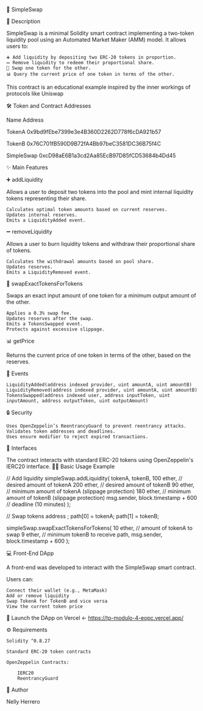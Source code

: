 🚀 SimpleSwap

📄 Description

SimpleSwap is a minimal Solidity smart contract implementing a two-token liquidity pool using an Automated Market Maker (AMM) model. It allows users to:

    ➕ Add liquidity by depositing two ERC-20 tokens in proportion.
    ➖ Remove liquidity to redeem their proportional share.
    🔄 Swap one token for the other.
    📊 Query the current price of one token in terms of the other.

This contract is an educational example inspired by the inner workings of protocols like Uniswap

🛠️ Token and Contract Addresses

Name	Address

TokenA	0x9bd9fEbe7399e3e4B360D2262D778f6cDA921b57

TokenB	0x76C701fB590D9B72fA4Bb97beC3581DC36B75f4C

SimpleSwap	0xcD98aE6B1a3cd2Aa85EcB97D85fCD53684b4Dd45

✨ Main Features

➕ addLiquidity

Allows a user to deposit two tokens into the pool and mint internal liquidity tokens representing their share.

    Calculates optimal token amounts based on current reserves.
    Updates internal reserves.
    Emits a LiquidityAdded event.

➖ removeLiquidity

Allows a user to burn liquidity tokens and withdraw their proportional share of tokens.

    Calculates the withdrawal amounts based on pool share.
    Updates reserves.
    Emits a LiquidityRemoved event.

🔄 swapExactTokensForTokens

Swaps an exact input amount of one token for a minimum output amount of the other.

    Applies a 0.3% swap fee.
    Updates reserves after the swap.
    Emits a TokensSwapped event.
    Protects against excessive slippage.

📊 getPrice

Returns the current price of one token in terms of the other, based on the reserves.

📢 Events

    LiquidityAdded(address indexed provider, uint amountA, uint amountB)
    LiquidityRemoved(address indexed provider, uint amountA, uint amountB)
    TokensSwapped(address indexed user, address inputToken, uint inputAmount, address outputToken, uint outputAmount)

🔒 Security

    Uses OpenZeppelin’s ReentrancyGuard to prevent reentrancy attacks.
    Validates token addresses and deadlines.
    Uses ensure modifier to reject expired transactions.

🔗 Interfaces

The contract interacts with standard ERC-20 tokens using OpenZeppelin's IERC20 interface.
🧑‍💻 Basic Usage Example

// Add liquidity
simpleSwap.addLiquidity(
    tokenA,
    tokenB,
    100 ether,     // desired amount of tokenA
    200 ether,     // desired amount of tokenB
    90 ether,      // minimum amount of tokenA (slippage protection)
    180 ether,     // minimum amount of tokenB (slippage protection)
    msg.sender,
    block.timestamp + 600 // deadline (10 minutes)
);

// Swap tokens
address ;
path[0] = tokenA;
path[1] = tokenB;

simpleSwap.swapExactTokensForTokens(
    10 ether,       // amount of tokenA to swap
    9 ether,        // minimum tokenB to receive
    path,
    msg.sender,
    block.timestamp + 600
);

💻 Front-End DApp

A front-end was developed to interact with the SimpleSwap smart contract.

Users can:

    Connect their wallet (e.g., MetaMask)
    Add or remove liquidity
    Swap TokenA for TokenB and vice versa
    View the current token price

🔗 Launch the DApp on Vercel ← https://tp-modulo-4-eopc.vercel.app/

⚙️ Requirements

    Solidity ^0.8.27
    
    Standard ERC-20 token contracts
    
    OpenZeppelin Contracts:

        IERC20
        ReentrancyGuard

👤 Author

Nelly Herrero

